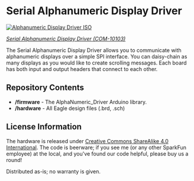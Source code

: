 Serial Alphanumeric Display Driver
======================

[![Alphanumeric Display Driver ISO](https://cdn.sparkfun.com//assets/parts/4/3/4/4/10103-01.jpg)](https://www.sparkfun.com/products/10103)

_[Serial Alphanumeric Display Driver (COM-10103)](https://www.sparkfun.com/products/10103)_

The Serial Alphanumeric Display Driver allows you to communicate with alphanumeric displays over a simple SPI interface. You can daisy-chain as many displays as you would like to create scrolling messages. Each board has both input and output headers that connect to each other.

Repository Contents
-------------------
* **/firmware** - The AlphaNumeric_Driver Arduino library.
* **/hardware** - All Eagle design files (.brd, .sch)

License Information
-------------------
The hardware is released under [Creative Commons ShareAlike 4.0 International](https://creativecommons.org/licenses/by-sa/4.0/).
The code is beerware; if you see me (or any other SparkFun employee) at the local, and you've found our code helpful, please buy us a round!

Distributed as-is; no warranty is given.